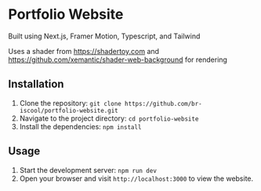 # Portfolio Website

Built using Next.js, Framer Motion, Typescript, and Tailwind

Uses a shader from https://shadertoy.com and https://github.com/xemantic/shader-web-background for rendering

## Installation

1. Clone the repository: `git clone https://github.com/br-iscool/portfolio-website.git`
2. Navigate to the project directory: `cd portfolio-website`
3. Install the dependencies: `npm install`

## Usage

1. Start the development server: `npm run dev`
2. Open your browser and visit `http://localhost:3000` to view the website.
